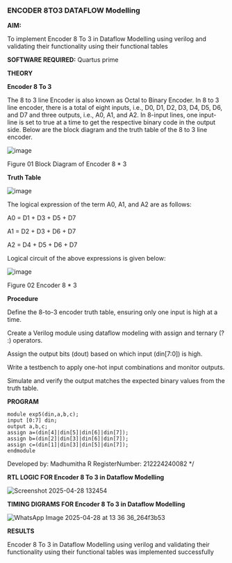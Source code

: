 ### ENCODER 8TO3 DATAFLOW Modelling

**AIM:**

To implement  Encoder 8 To 3 in Dataflow Modelling using verilog and validating their functionality using their functional tables

**SOFTWARE REQUIRED:** Quartus prime

**THEORY**

**Encoder 8 To 3**

The 8 to 3 line Encoder is also known as Octal to Binary Encoder. In 8 to 3 line encoder, there is a total of eight inputs, i.e., D0, D1, D2, D3, D4, D5, D6, and D7 and three outputs, i.e., A0, A1, and A2. In 8-input lines, one input-line is set to true at a time to get the respective binary code in the output side. Below are the block diagram and the truth table of the 8 to 3 line encoder.

![image](https://github.com/naavaneetha/ENCODER8TO3DATAFLOW/assets/154305477/0bc242c1-eb9e-4c47-afe5-30428470efc3)

Figure 01  Block Diagram of Encoder 8 * 3

**Truth Table**

![image](https://github.com/naavaneetha/ENCODER8TO3DATAFLOW/assets/154305477/35496b14-ae6e-4cd1-9abd-d6736b576575)

The logical expression of the term A0, A1, and A2 are as follows:

A0 = D1 + D3 + D5 + D7

A1 = D2 + D3 + D6 + D7

A2 = D4 + D5 + D6 + D7

Logical circuit of the above expressions is given below:

![image](https://github.com/naavaneetha/ENCODER8TO3DATAFLOW/assets/154305477/95acaee6-c873-4c75-89eb-ef09fb158053)

Figure 02  Encoder 8 * 3

**Procedure**

Define the 8-to-3 encoder truth table, ensuring only one input is high at a time.

Create a Verilog module using dataflow modeling with assign and ternary (? :) operators.

Assign the output bits (dout) based on which input (din[7:0]) is high.

Write a testbench to apply one-hot input combinations and monitor outputs.

Simulate and verify the output matches the expected binary values from the truth table.

**PROGRAM**

```
module exp5(din,a,b,c);
input [0:7] din;
output a,b,c;
assign a=(din[4]|din[5]|din[6]|din[7]);
assign b=(din[2]|din[3]|din[6]|din[7]);
assign c=(din[1]|din[3]|din[5]|din[7]);
endmodule
```

Developed by: Madhumitha R
RegisterNumber: 212224240082
*/

**RTL LOGIC FOR Encoder 8 To 3 in Dataflow Modelling**

![Screenshot 2025-04-28 132454](https://github.com/user-attachments/assets/b9b58a2d-4f7b-4d7c-a484-856895aab193)


**TIMING DIGRAMS FOR Encoder 8 To 3 in Dataflow Modelling**

![WhatsApp Image 2025-04-28 at 13 36 36_264f3b53](https://github.com/user-attachments/assets/f166f637-7df1-4d7d-90ce-43aaa143b890)


**RESULTS**

Encoder 8 To 3 in Dataflow Modelling using verilog and validating their functionality using their functional tables was implemented successfully


